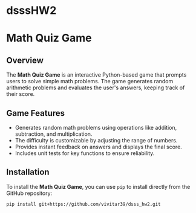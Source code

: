 # dsssHW2
# Math Quiz Game

## Overview
The **Math Quiz Game** is an interactive Python-based game that prompts users to solve simple math problems. The game generates random arithmetic problems and evaluates the user's answers, keeping track of their score.

## Game Features
- Generates random math problems using operations like addition, subtraction, and multiplication.
- The difficulty is customizable by adjusting the range of numbers.
- Provides instant feedback on answers and displays the final score.
- Includes unit tests for key functions to ensure reliability.

## Installation
To install the **Math Quiz Game**, you can use `pip` to install directly from the GitHub repository:

```bash
pip install git+https://github.com/vivitar39/dsss_hw2.git


